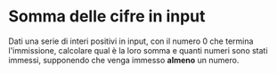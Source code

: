 # Somma delle cifre in input

Dati una serie di interi positivi in input, con il numero 0 che termina l'immissione, calcolare qual è la loro somma e quanti numeri sono stati immessi, supponendo che venga immesso **almeno** un numero.
